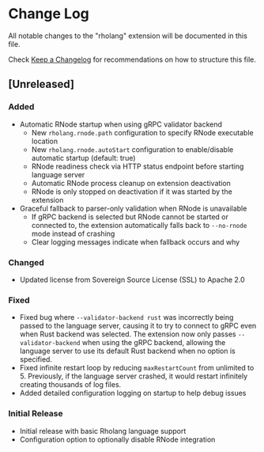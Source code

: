 # Change Log

All notable changes to the "rholang" extension will be documented in this file.

Check [Keep a Changelog](http://keepachangelog.com/) for recommendations on how to structure this file.

## [Unreleased]

### Added
- Automatic RNode startup when using gRPC validator backend
  - New `rholang.rnode.path` configuration to specify RNode executable location
  - New `rholang.rnode.autoStart` configuration to enable/disable automatic startup (default: true)
  - RNode readiness check via HTTP status endpoint before starting language server
  - Automatic RNode process cleanup on extension deactivation
  - RNode is only stopped on deactivation if it was started by the extension
- Graceful fallback to parser-only validation when RNode is unavailable
  - If gRPC backend is selected but RNode cannot be started or connected to, the extension
    automatically falls back to `--no-rnode` mode instead of crashing
  - Clear logging messages indicate when fallback occurs and why

### Changed
- Updated license from Sovereign Source License (SSL) to Apache 2.0

### Fixed
- Fixed bug where `--validator-backend rust` was incorrectly being passed to the language server,
  causing it to try to connect to gRPC even when Rust backend was selected. The extension now
  only passes `--validator-backend` when using the gRPC backend, allowing the language server
  to use its default Rust backend when no option is specified.
- Fixed infinite restart loop by reducing `maxRestartCount` from unlimited to 5. Previously,
  if the language server crashed, it would restart infinitely creating thousands of log files.
- Added detailed configuration logging on startup to help debug issues

### Initial Release
- Initial release with basic Rholang language support
- Configuration option to optionally disable RNode integration

